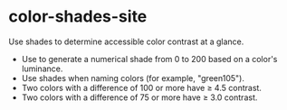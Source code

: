 # color-shades-site

Use shades to determine accessible color contrast at a glance.

- Use to generate a numerical shade from 0 to 200 based on a color's luminance.
- Use shades when naming colors (for example, "green105").
- Two colors with a difference of 100 or more have ≥ 4.5 contrast.
- Two colors with a difference of 75 or more have ≥ 3.0 contrast.


